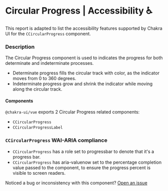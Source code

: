# Circular Progress | Accessibility ♿️

This report is adapted to list the accessibility features supported by Chakra UI for the `CCircularProgress` component.

### Description
The Circular Progress component is used to indicates the progress for both determinate and indeterminate processes.
- Determinate progress fills the circular track with color, as the indicator moves from 0 to 360 degrees.
- Indeterminate progress grow and shrink the indicator while moving along the circular track.

#### Components
`@chakra-ui/vue` exports 2 Circular Progress related components:
- `CCircularProgress`
- `CCircularProgressLabel`

### `CCircularProgress` WAI-ARIA compliance
- `CCircularProgress` has a role set to progressbar to denote that it's a progress bar.
- `CCircularProgress` has aria-valuenow set to the percentage completion value passed to the component, to ensure the progress percent is visible to screen readers.

Noticed a bug or inconsistency with this component? [Open an issue](https://github.com/chakra-ui/chakra-ui-vue/issues/new/choose)